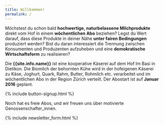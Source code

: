 ```yaml
---
title: Willkommen!
permalink: /
---
```


Möchstest du schon bald **hochwertige, naturbelassene Milchprodukte** direkt vom
Hof in einem **wöchentlichen Abo** beziehen? Legst du Wert darauf, dass diese
Produkte in deiner Nähe **unter fairen Bedingungen** produziert werden? Bist du
daran interessiert die Trennung zwischen Konsumenten und Produzenten aufzuheben
und eine **demokratische Wirtschaftsform** zu realisieren?

Die **{{site.info.name}}** ist eine kooperative Käserei auf dem
Hof Im Basi in Dietikon. Die Biomilch der behornten Kühe wird in der
hofeigenen Käserei zu Käse, Joghurt, Quark, Rahm, Butter, Rohmilch
etc. verarbeitet und im wöchentlichen Abo in der Region Zürich
verteilt. Der Abostart ist auf **Januar 2016** geplant.

{% include button-signup.html %}

Noch hat es freie Abos, und wir freuen uns über motivierte
Genossenschafter_innen.


{% include newsletter_form.html %}
